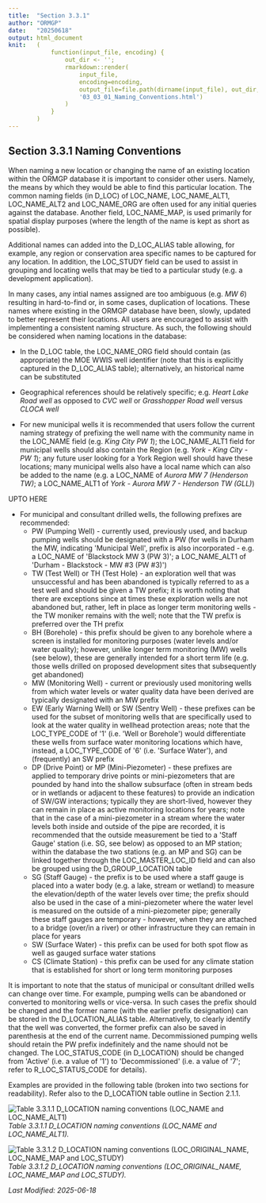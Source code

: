 ```yaml
---
title:  "Section 3.3.1"
author: "ORMGP"
date:   "20250618"
output: html_document
knit:   (
            function(input_file, encoding) {
                out_dir <- '';
                rmarkdown::render(
                    input_file,
                    encoding=encoding,
                    output_file=file.path(dirname(input_file), out_dir,
                    '03_03_01_Naming_Conventions.html')
                )
            }
        )
---
```


## Section 3.3.1 Naming Conventions

When naming a new location or changing the name of an existing location within
the ORMGP database it is important to consider other users.  Namely, the means
by which they would be able to find this particular location.  The common
naming fields (in D_LOC) of LOC_NAME, LOC_NAME_ALT1, LOC_NAME_ALT2 and
LOC_NAME_ORG are often used for any initial queries against the database.
Another field, LOC_NAME_MAP, is used primarily for spatial display purposes
(where the length of the name is kept as short as possible).  

Additional names can added into the D_LOC_ALIAS table allowing, for example,
any region or conservation area specific names to be captured for any
location.  In addition, the LOC_STUDY field can be used to assist in grouping
and locating wells that may be tied to a particular study (e.g. a development
application).  

In many cases, any intial names assigned are too ambiguous (e.g. *MW 6*)
resulting in hard-to-find or, in some cases, duplication of locations.  These
names where existing in the ORMGP database have been, slowly, updated to
better represent their locations.  All users are encouraged to assist with
implementing a consistent naming structure.  As such, the following should be
considered when naming locations in the database:

* In the D_LOC table, the LOC_NAME_ORG field should contain (as appropriate)
  the MOE WWIS well identifier (note that this is explicitly captured in the
  D_LOC_ALIAS table); alternatively, an historical name can be substituted

* Geographical references should be relatively specific; e.g. *Heart Lake Road
  well* as opposed to *CVC well* or *Grasshopper Road well* versus *CLOCA
  well*

* For new municipal wells it is recommended that users follow the current
  naming strategy of prefixing the well name with the community name in the
  LOC_NAME field (e.g. *King City PW 1*); the LOC_NAME_ALT1 field for municipal
  wells should also contain the Region (e.g. *York - King City - PW 1*); any future
  user looking for a York Region well should have these locations; many municipal wells
  also have a local name which can also be added to the name (e.g. a LOC_NAME
  of *Aurora MW 7 (Henderson TW)*; a LOC_NAME_ALT1 of *York - Aurora MW 7 -
  Henderson TW (GLL)*)

UPTO HERE

* For municipal and consultant drilled wells, the following prefixes are recommended:
   + PW (Pumping Well) - currently used, previously used, and backup pumping
   wells should be designated with a PW (for wells in Durham the MW,
   indicating 'Municipal Well', prefix is also incorporated - e.g. a LOC_NAME
   of 'Blackstock MW 3 (PW 3)'; a LOC_NAME_ALT1 of 'Durham - Blackstock - MW
   #3 (PW #3)') 
   + TW (Test Well) or TH (Test Hole) - an exploration well that was
   unsuccessful and has been abandoned is typically referred to as a test well
   and should be given a TW prefix; it is worth noting that there are
   exceptions since at times these exploration wells are not abandoned but,
   rather, left in place as longer term monitoring wells - the TW moniker
   remains with the well; note that the TW prefix is preferred over the TH
   prefix
   + BH (Borehole) - this prefix should be given to any borehole where a
   screen is installed for monitoring purposes (water levels and/or water
   quality); however, unlike longer term monitoring (MW) wells (see below),
   these are generally intended for a short term life (e.g. those wells
   drilled on proposed development sites that subsequently get abandoned)
   + MW (Monitoring Well) - current or previously used monitoring wells from
   which water levels or water quality data have been derived are typically
   designated with an MW prefix
   + EW (Early Warning Well) or SW (Sentry Well) - these prefixes can be used
   for the subset of monitoring wells that are specifically used to look at
   the water quality in wellhead protection areas; note that the LOC_TYPE_CODE
   of '1' (i.e. 'Well or Borehole') would differentiate these wells from
   surface water monitoring locations which have, instead, a LOC_TYPE_CODE of
   '6' (i.e. 'Surface Water'), and (frequently) an SW prefix
   + DP (Drive Point) or MP (Mini-Piezometer) - these prefixes are applied to
   temporary drive points or mini-piezometers that are pounded by hand into
   the shallow subsurface (often in stream beds or in wetlands or adjacent to
   these features) to provide an indication of SW/GW interactions; typically
   they are short-lived, however they can remain in place as active monitoring
   locations for years; note that in the case of a mini-piezometer in a stream
   where the water levels both inside and outside of the pipe are recorded, it
   is recommended that the outside measurement be tied to a 'Staff Gauge'
   station (i.e. SG, see below) as opposed to an MP station;  within the
   database the two stations (e.g. an MP and SG) can be linked together
   through the LOC_MASTER_LOC_ID field and can also be grouped using the
   D_GROUP_LOCATION table
   + SG (Staff Gauge) - the prefix is to be used where a staff gauge is placed
   into a water body (e.g. a lake, stream or wetland) to measure the
   elevation/depth of the water levels over time; the prefix should also be
   used in the case of a mini-piezometer where the water level is measured on
   the outside of a mini-piezometer pipe; generally these staff gauges are
   temporary - however, when they are attached to a bridge (over/in a river)
   or other infrastructure they can remain in place for years
   + SW (Surface Water) - this prefix can be used for both spot flow as well
   as gauged surface water stations
   + CS (Climate Station) - this prefix can be used for any climate station
   that is established for short or long term monitoring purposes

It is important to note that the status of municipal or consultant drilled
wells can change over time.  For example, pumping wells can be abandoned or
converted to monitoring wells or vice-versa.  In such cases the prefix should
be changed and the former name (with the earlier prefix designation) can be
stored in the D_LOCATION_ALIAS table.  Alternatively, to clearly identify that
the well was converted, the former prefix can also be saved in parenthesis at
the end of the current name.  Decommissioned pumping wells should retain the
PW prefix indefinitely and the name should not be changed.  The
LOC_STATUS_CODE (in D_LOCATION) should be changed from 'Active' (i.e. a value
of '1') to 'Decommissioned' (i.e. a value of '7'; refer to R_LOC_STATUS_CODE
for details).

Examples are provided in the following table (broken into two sections for
readability).  Refer also to the D_LOCATION table outline in Section 2.1.1.  

![Table 3.3.1.1 D_LOCATION naming conventions (LOC_NAME and
LOC_NAME_ALT1)](t03_03_01_01_conv.jpg)*Table 3.3.1.1 D_LOCATION naming
conventions (LOC_NAME and LOC_NAME_ALT1).*

![Table 3.3.1.2 D_LOCATION naming conventions (LOC_ORIGINAL_NAME, LOC_NAME_MAP
and LOC_STUDY)](t03_03_01_02_conv.jpg)*Table 3.3.1.2 D_LOCATION naming
conventions (LOC_ORIGINAL_NAME, LOC_NAME_MAP and LOC_STUDY).*

*Last Modified: 2025-06-18*
